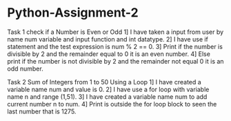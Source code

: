 # Python-Assignment-2
Task 1 check if a Number is Even or Odd
1] I have taken a input from user by name num variable and input function and int datatype.
2] I have use if statement and the test expression is num % 2 == 0.
3] Print if the number is divisible by 2 and the remainder equal to 0 it is an even number.
4] Else print if the number is not divisible by 2 and the remainder not equal 0 it is an odd number.

Task 2  Sum of Integers from 1 to 50 Using a Loop
1] I have created a variable name num and value is 0.
2] I have use a for loop with variable name n and range (1,51).
3] I have created a variable name num to add current number n to num.
4] Print is outside the for loop block to seen the last number that is 1275. 
